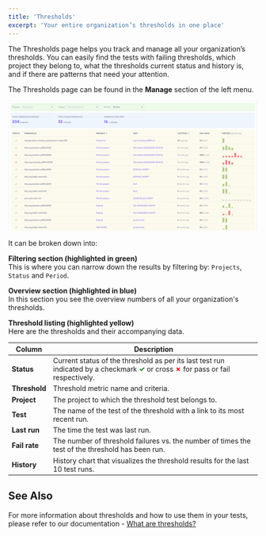 ```yaml
---
title: 'Thresholds'
excerpt: 'Your entire organization’s thresholds in one place'
---
```


The Thresholds page helps you track and manage all your organization’s thresholds.
You can easily find the tests with failing thresholds, which project they belong to, what the thresholds current status and history is, and if there are patterns that need your attention.

The Thresholds page can be found in the **Manage** section of the left menu.

![Full UI](images/06-Thresholds/full-ui.png)

It can be broken down into:

**Filtering section (highlighted in green)**<br/>
This is where you can narrow down the results by filtering by: `Projects`, `Status` and `Period`.

**Overview section (highlighted in blue)**<br/>
In this section you see the overview numbers of all your organization's thresholds.

**Threshold listing (highlighted yellow)**<br/>
Here are the thresholds and their accompanying data.

| Column        | Description                                                                                                                                                                                                                       |
| --------------| --------------------------------------------------------------------------------------------------------------------------------------------------------------------------------------------------------------------------------- |
| **Status**    | Current status of the threshold as per its last test run indicated by a checkmark <span style="color:green; font-weight:bold">✓</span> or cross <span style="color:red; font-weight:bold">✗</span> for pass or fail respectively. |
| **Threshold** | Threshold metric name and criteria.                                                                                                                                                                                               |
| **Project**   | The project to which the threshold test belongs to.                                                                                                                                                                               |
| **Test**      | The name of the test of the threshold with a link to its most recent run.                                                                                                                                                         |
| **Last run**  | The time the test was last run.                                                                                                                                                                                                  |
| **Fail rate** | The number of threshold failures vs. the number of times the test of the threshold has been run.                                                                                                                                  |
| **History**   | History chart that visualizes the threshold results for the last 10 test runs.                                                                                                                                                    |

## See Also

For more information about thresholds and how to use them in your tests, please refer to our documentation - [What are thresholds?](/using-k6/thresholds/#what-are-thresholdss)
